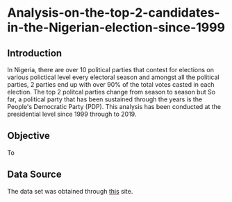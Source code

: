 # Analysis-on-the-top-2-candidates-in-the-Nigerian-election-since-1999
## Introduction
In Nigeria, there are over 10 political parties that contest for elections on various polictical level every electoral season and amongst all the political parties, 2 parties end up with over 90% of the total votes casted in each election. The top 2 politcal parties change from season to season but So far, a political party that has been sustained through the years is the People's Democratic Party (PDP).
This analysis has been conducted at the presidential level since 1999 through to 2019.

## Objective
To

## Data Source 
The data set was obtained through [this](https://www.kaggle.com/datasets/xibilolu/nigerian-election-results-19992019) site.

